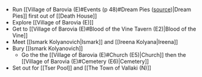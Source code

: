 - Run [[Village of Barovia (E)#Events (p 48)#Dream Pies ([source](https://www.reddit.com/r/CurseofStrahd/comments/8xu9lo/fleshing_out_curse_of_strahd_the_village_of/))|Dream Pies]] first out of [[Death House]]
- Explore [[Village of Barovia (E)]]
- Get to [[Village of Barovia (E)#Blood of the Vine Tavern (E2)|Blood of the Vine]]
- Meet [[Ismark Kolyanovich|Ismark]] and [[Ireena Kolyana|Ireena]]
- Bury [[Ismark Kolyanovich]]
	- Go the the [[Village of Barovia (E)#Church (E5)|Church]] then the [[Village of Barovia (E)#Cemetery (E6)|Cemetery]]
- Set out for [[Tser Pool]] and [[The Town of Vallaki (N)]]